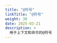 ```yaml
---
title: "@符号"
linkTitle: "@符号"
weight: 30
date: 2025-03-21
description: >
  用于上下文和命令的@符号
---
```









